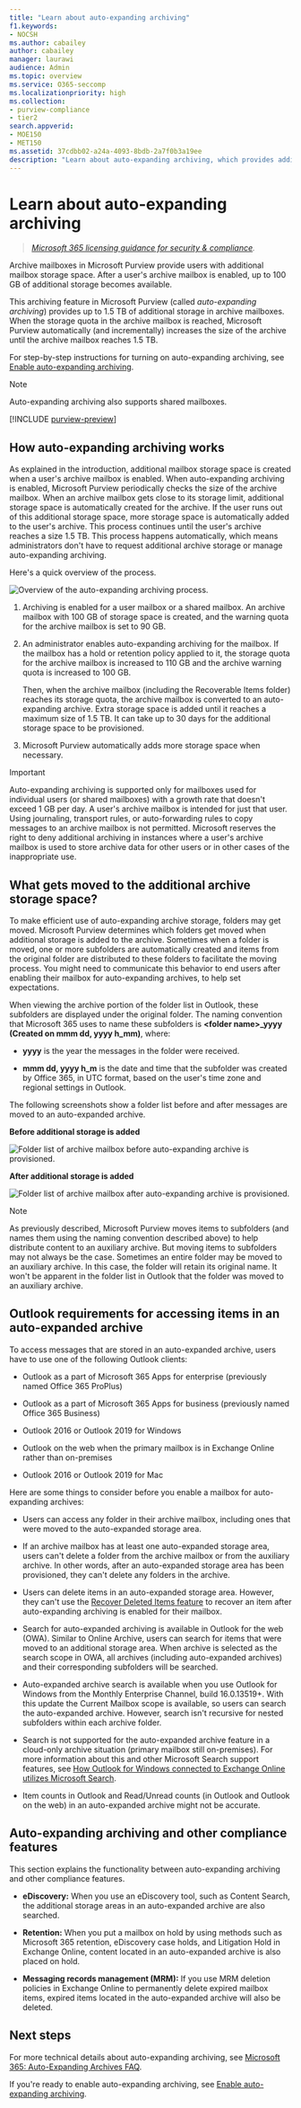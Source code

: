 ```yaml
---
title: "Learn about auto-expanding archiving"
f1.keywords:
- NOCSH
ms.author: cabailey
author: cabailey
manager: laurawi
audience: Admin
ms.topic: overview
ms.service: O365-seccomp
ms.localizationpriority: high
ms.collection:
- purview-compliance
- tier2
search.appverid:
- MOE150
- MET150
ms.assetid: 37cdbb02-a24a-4093-8bdb-2a7f0b3a19ee
description: "Learn about auto-expanding archiving, which provides additional archive storage for Exchange Online mailboxes."
---
```


# Learn about auto-expanding archiving

>*[Microsoft 365 licensing guidance for security & compliance](/office365/servicedescriptions/microsoft-365-service-descriptions/microsoft-365-tenantlevel-services-licensing-guidance/microsoft-365-security-compliance-licensing-guidance).*

Archive mailboxes in Microsoft Purview provide users with additional mailbox storage space. After a user's archive mailbox is enabled, up to 100 GB of additional storage becomes available.

This archiving feature in Microsoft Purview (called *auto-expanding archiving*) provides up to 1.5 TB of additional storage in archive mailboxes. When the storage quota in the archive mailbox is reached, Microsoft Purview automatically (and incrementally) increases the size of the archive until the archive mailbox reaches 1.5 TB.

For step-by-step instructions for turning on auto-expanding archiving, see [Enable auto-expanding archiving](enable-autoexpanding-archiving.md).

> [!NOTE]
> Auto-expanding archiving also supports shared mailboxes.

[!INCLUDE [purview-preview](../includes/purview-preview.md)]

## How auto-expanding archiving works

As explained in the introduction, additional mailbox storage space is created when a user's archive mailbox is enabled. When auto-expanding archiving is enabled, Microsoft Purview periodically checks the size of the archive mailbox. When an archive mailbox gets close to its storage limit, additional storage space is automatically created for the archive. If the user runs out of this additional storage space, more storage space is automatically added to the user's archive. This process continues until the user's archive reaches a size 1.5 TB. This process happens automatically, which means administrators don't have to request additional archive storage or manage auto-expanding archiving.

Here's a quick overview of the process.

![Overview of the auto-expanding archiving process.](../media/74355385-d990-44fe-8a87-6c3639d1f63f.png)

1. Archiving is enabled for a user mailbox or a shared mailbox. An archive mailbox with 100 GB of storage space is created, and the warning quota for the archive mailbox is set to 90 GB.

2. An administrator enables auto-expanding archiving for the mailbox. If the mailbox has a hold or retention policy applied to it, the storage quota for the archive mailbox is increased to 110 GB and the archive warning quota is increased to 100 GB.
    
    Then, when the archive mailbox (including the Recoverable Items folder) reaches its storage quota, the archive mailbox is converted to an auto-expanding archive. Extra storage space is added until it reaches a maximum size of 1.5 TB. It can take up to 30 days for the additional storage space to be provisioned.

3. Microsoft Purview automatically adds more storage space when necessary.

> [!IMPORTANT]
> Auto-expanding archiving is supported only for mailboxes used for individual users (or shared mailboxes) with a growth rate that doesn't exceed 1 GB per day. A user's archive mailbox is intended for just that user. Using journaling, transport rules, or auto-forwarding rules to copy messages to an archive mailbox is not permitted. Microsoft reserves the right to deny additional archiving in instances where a user's archive mailbox is used to store archive data for other users or in other cases of the inappropriate use.

## What gets moved to the additional archive storage space?

To make efficient use of auto-expanding archive storage, folders may get moved. Microsoft Purview determines which folders get moved when additional storage is added to the archive. Sometimes when a folder is moved, one or more subfolders are automatically created and items from the original folder are distributed to these folders to facilitate the moving process. You might need to communicate this behavior to end users after enabling their mailbox for auto-expanding archives, to help set expectations.

When viewing the archive portion of the folder list in Outlook, these subfolders are displayed under the original folder. The naming convention that Microsoft 365 uses to name these subfolders is **\<folder name\>_yyyy (Created on mmm dd, yyyy h_mm)**, where:

- **yyyy** is the year the messages in the folder were received.

- **mmm dd, yyyy h_m** is the date and time that the subfolder was created by Office 365, in UTC format, based on the user's time zone and regional settings in Outlook.

The following screenshots show a folder list before and after messages are moved to an auto-expanded archive.

 **Before additional storage is added**

![Folder list of archive mailbox before auto-expanding archive is provisioned.](../media/5d6d6420-e562-4912-aaab-1c111762b3f6.png)

 **After additional storage is added**

![Folder list of archive mailbox after auto-expanding archive is provisioned.](../media/c03c5f51-23fa-4fc2-b887-7e7e5cce30da.png)

> [!NOTE]
> As previously described, Microsoft Purview moves items to subfolders (and names them using the naming convention described above) to help distribute content to an auxiliary archive. But moving items to subfolders may not always be the case. Sometimes an entire folder may be moved to an auxiliary archive. In this case, the folder will retain its original name. It won't be apparent in the folder list in Outlook that the folder was moved to an auxiliary archive.

## Outlook requirements for accessing items in an auto-expanded archive

To access messages that are stored in an auto-expanded archive, users have to use one of the following Outlook clients:

- Outlook as a part of Microsoft 365 Apps for enterprise (previously named Office 365 ProPlus)

- Outlook as a part of Microsoft 365 Apps for business (previously named Office 365 Business)

- Outlook 2016 or Outlook 2019 for Windows

- Outlook on the web when the primary mailbox is in Exchange Online rather than on-premises

- Outlook 2016 or Outlook 2019 for Mac

Here are some things to consider before you enable a mailbox for auto-expanding archives:

- Users can access any folder in their archive mailbox, including ones that were moved to the auto-expanded storage area.

- If an archive mailbox has at least one auto-expanded storage area, users can't delete a folder from the archive mailbox or from the auxiliary archive. In other words, after an auto-expanded storage area has been provisioned, they can't delete any folders in the archive.

- Users can delete items in an auto-expanded storage area. However, they can't use the [Recover Deleted Items feature](https://support.microsoft.com/office/recover-deleted-items-in-outlook-for-windows-49e81f3c-c8f4-4426-a0b9-c0fd751d48ce) to recover an item after auto-expanding archiving is enabled for their mailbox.

- Search for auto-expanded archiving is available in Outlook for the web (OWA). Similar to Online Archive, users can search for items that were moved to an additional storage area. When archive is selected as the search scope in OWA, all archives (including auto-expanded archives) and their corresponding subfolders will be searched.

- Auto-expanded archive search is available when you use Outlook for Windows from the Monthly Enterprise Channel, build 16.0.13519+. With this update the Current Mailbox scope is available, so users can search the auto-expanded archive. However, search isn't recursive for nested subfolders within each archive folder.

- Search is not supported for the auto-expanded archive feature in a cloud-only archive situation (primary mailbox still on-premises). For more information about this and other Microsoft Search support features, see [How Outlook for Windows connected to Exchange Online utilizes Microsoft Search](https://techcommunity.microsoft.com/t5/outlook-global-customer-service/how-outlook-for-windows-connected-to-exchange-online-utilizes/ba-p/1715045). 

- Item counts in Outlook and Read/Unread counts (in Outlook and Outlook on the web) in an auto-expanded archive might not be accurate.

## Auto-expanding archiving and other compliance features

This section explains the functionality between auto-expanding archiving and other compliance features.

- **eDiscovery:** When you use an eDiscovery tool, such as Content Search, the additional storage areas in an auto-expanded archive are also searched.

- **Retention:** When you put a mailbox on hold by using methods such as Microsoft 365 retention, eDiscovery case holds, and Litigation Hold in Exchange Online, content located in an auto-expanded archive is also placed on hold.

- **Messaging records management (MRM):** If you use MRM deletion policies in Exchange Online to permanently delete expired mailbox items, expired items located in the auto-expanded archive will also be deleted.

## Next steps

For more technical details about auto-expanding archiving, see [Microsoft 365: Auto-Expanding Archives FAQ](https://techcommunity.microsoft.com/t5/exchange-team-blog/office-365-auto-expanding-archives-faq/ba-p/607784).

If you're ready to enable auto-expanding archiving, see [Enable auto-expanding archiving](enable-autoexpanding-archiving.md).

